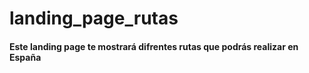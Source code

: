 # landing_page_rutas

<h4>Este landing page te mostrará difrentes rutas que podrás realizar en España</h4>
